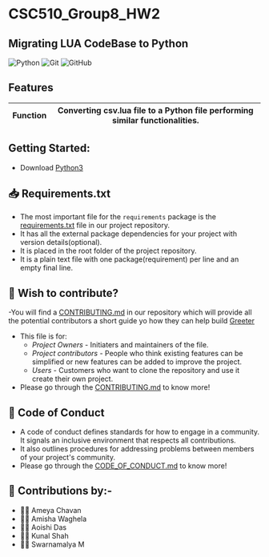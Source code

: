 
# CSC510_Group8_HW2
## Migrating LUA CodeBase to Python 
![Python](https://img.shields.io/badge/python-3670A0?style=for-the-badge&logo=python&logoColor=ffdd54) ![Git](https://img.shields.io/badge/git-%23F05033.svg?style=for-the-badge&logo=git&logoColor=white) ![GitHub](https://img.shields.io/badge/github-%23121011.svg?style=for-the-badge&logo=github&logoColor=white)



##  Features
| Function      |Converting csv.lua file to a Python file performing similar functionalities.   |
| ------------- |:-------------:|


## Getting Started:


- Download [Python3](https://www.python.org/downloads/) 


## 📥 Requirements.txt
- The most important file for the `requirements` package is the [requirements.txt](https://github.com/Aoishi28/CSC510_Group8_HW2/blob/main/requirements.txt) file in our project repository.
- It has all the external package dependencies for your project with version details(optional).
- It is placed in the root folder of the project repository.
- It is a plain text file with one package(requirement) per line and an empty final line.

## 🤔 Wish to contribute?
-You will find a [CONTRIBUTING.md](https://github.com/Aoishi28/CSC510_Group8_HW2/blob/main/CONTRIBUTING.md) in our repository which will provide all the potential contributors a short guide yo how they can help build [Greeter](https://github.com/amisha-w/CSC510Grp8)
- This file is for:
  - _Project Owners_ - Initiaters and maintainers of the file.
  - _Project contributors_ - People who think existing features can be simplified or new features can be added to improve the project.
  - _Users_ - Customers who want to clone the repository and use it create their own project.
- Please go through the [CONTRIBUTING.md](https://github.com/Aoishi28/CSC510_Group8_HW2/blob/main/CONTRIBUTING.md) to know more!

## 📝 Code of Conduct
- A code of conduct defines standards for how to engage in a community. It signals an inclusive environment that respects all contributions. 
- It also outlines procedures for addressing problems between members of your project's community.
- Please go through the [CODE_OF_CONDUCT.md](https://github.com/Aoishi28/CSC510_Group8_HW2/blob/main/CODE_OF_CONDUCT.md) to know more!

## 🤝 Contributions by:-
- 👨‍💻 Ameya Chavan
- 👩‍💻 Amisha Waghela
- 👩‍💻 Aoishi Das
- 👨‍💻 Kunal Shah
- 👩‍💻 Swarnamalya M

